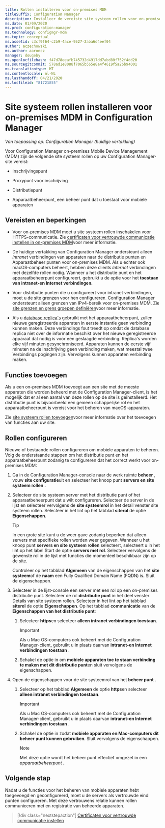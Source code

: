 ```yaml
---
title: Rollen installeren voor on-premises MDM
titleSuffix: Configuration Manager
description: Installeer de vereiste site systeem rollen voor on-premises Mobile Device Management (MDM) in Configuration Manager.
ms.date: 01/09/2020
ms.prod: configuration-manager
ms.technology: configmgr-mdm
ms.topic: conceptual
ms.assetid: c3cf9f64-c2b9-4ace-9527-2aba6d4eef04
author: aczechowski
ms.author: aaroncz
manager: dougeby
ms.openlocfilehash: f47d78eeafb745732d4917dd7abd80f752f4dd20
ms.sourcegitcommit: 578ad1e8088f7065b565e8a4f4619f5a26b94001
ms.translationtype: MT
ms.contentlocale: nl-NL
ms.lasthandoff: 04/21/2020
ms.locfileid: "81721855"
---
```

# <a name="install-site-system-roles-for-on-premises-mdm-in-configuration-manager"></a>Site systeem rollen installeren voor on-premises MDM in Configuration Manager

*Van toepassing op: Configuration Manager (huidige vertakking)*

Voor Configuration Manager on-premises Mobile Device Management (MDM) zijn de volgende site systeem rollen op uw Configuration Manager-site vereist:

- Inschrijvingspunt

- Proxypunt voor inschrijving

- Distributiepunt

- Apparaatbeheerpunt, een beheer punt dat u toestaat voor mobiele apparaten

## <a name="requirements-and-limitations"></a>Vereisten en beperkingen

- Voor on-premises MDM moet u site systeem rollen inschakelen voor HTTPS-communicatie. Zie [certificaten voor vertrouwde communicatie instellen in on-premises MDM](set-up-certificates-on-premises-mdm.md)voor meer informatie.

- De huidige vertakking van Configuration Manager ondersteunt alleen *intranet* verbindingen van apparaten naar de distributie punten en Apparaatbeheer punten voor on-premises MDM. Als u echter ook macOS-computers beheert, hebben deze clients *Internet* verbindingen met dezelfde rollen nodig. Wanneer u het distributie punt en het apparaatbeheerpunt configureert, gebruikt u de optie voor het **toestaan van intranet-en Internet verbindingen**.

- Voor distributie punten die u configureert voor intranet verbindingen, moet u de site grenzen voor hen configureren. Configuration Manager ondersteunt alleen grenzen van IPv4-bereik voor on-premises MDM. Zie [site grenzen en grens groepen definiëren](../../core/servers/deploy/configure/define-site-boundaries-and-boundary-groups.md)voor meer informatie.

- Als u [database replica's](../../core/servers/deploy/configure/database-replicas-for-management-points.md) gebruikt met het apparaatbeheerpunt, zullen nieuwe geregistreerde apparaten in eerste instantie geen verbinding kunnen maken. Deze verbindings fout treedt op omdat de database replica niet over de informatie beschikt over het nieuwe geregistreerde apparaat dat nodig is voor een geslaagde verbinding. Replica's worden elke vijf minuten gesynchroniseerd. Apparaten kunnen de eerste vijf minuten na de inschrijving geen verbinding maken, wat meestal twee Verbindings pogingen zijn. Vervolgens kunnen apparaten verbinding maken.

## <a name="add-roles"></a>Functies toevoegen

Als u een on-premises MDM toevoegt aan een site met de meeste apparaten die worden beheerd met de Configuration Manager-client, is het mogelijk dat er al een aantal van deze rollen op de site is geïnstalleerd. Het distributie punt is bijvoorbeeld een gemeen schappelijke rol en het apparaatbeheerpunt is vereist voor het beheren van macOS-apparaten.

Zie [site systeem rollen toevoegen](../../core/servers/deploy/configure/install-site-system-roles.md)voor meer informatie over het toevoegen van functies aan uw site.

## <a name="configure-roles"></a>Rollen configureren

Nieuwe of bestaande rollen configureren om mobiele apparaten te beheren. Volg de onderstaande stappen om het distributie punt en het apparaatbeheerpunt zodanig te configureren dat het correct werkt voor on-premises MDM:

1. Ga in de Configuration Manager-console naar de werk ruimte **beheer** , vouw **site configuratie**uit en selecteer het knoop punt **servers en site systeem rollen** .

1. Selecteer de site systeem server met het distributie punt of het apparaatbeheerpunt dat u wilt configureren. Selecteer de server in de lijst en selecteer vervolgens de **site systeemrol** in het detail venster site systeem rollen. Selecteer in het lint op het tabblad **siterol** de optie **Eigenschappen**.

    > [!TIP]
    > In een grote site kunt u de weer gave zodanig beperken dat alleen servers met specifieke rollen worden weer gegeven. Wanneer u het knoop punt **servers en site systeem rollen** selecteert, selecteert u in het lint op het label Start de optie **servers met rol**. Selecteer vervolgens de gewenste rol in de lijst met functies die momenteel beschikbaar zijn op de site.

    Controleer op het tabblad **Algemeen** van de eigenschappen van het **site systeem**of de **naam** een Fully Qualified Domain Name (FQDN) is. Sluit de eigenschappen.

1. Selecteer in de lijst-console een server met een rol op een on-premises distributie punt. Selecteer de rol **distributie punt** in het deel venster Details van site systeem rollen. Selecteer in het lint op het tabblad **siterol** de optie **Eigenschappen**. Op het tabblad **communicatie** van de **Eigenschappen van het distributie punt**:

    1. Selecteer **https**en selecteer **alleen intranet verbindingen toestaan**.

        > [!IMPORTANT]
        > Als u Mac OS-computers ook beheert met de Configuration Manager-client, gebruikt u in plaats daarvan **intranet-en Internet verbindingen toestaan** .

    1. Schakel de optie in om **mobiele apparaten toe te staan verbinding te maken met dit distributie punt**en sluit vervolgens de eigenschappen.

1. Open de eigenschappen voor de site systeemrol van het **beheer punt** .

    1. Selecteer op het tabblad **Algemeen** de optie **https**en selecteer **alleen intranet verbindingen toestaan**.

        > [!IMPORTANT]
        > Als u Mac OS-computers ook beheert met de Configuration Manager-client, gebruikt u in plaats daarvan **intranet-en Internet verbindingen toestaan** .

    1. Schakel de optie in zodat **mobiele apparaten en Mac-computers dit beheer punt kunnen gebruiken**. Sluit vervolgens de eigenschappen.

        > [!NOTE]
        > Met deze optie wordt het beheer punt effectief omgezet in een *apparaatbeheerpunt* .  

## <a name="next-step"></a>Volgende stap

Nadat u de functies voor het beheren van mobiele apparaten hebt toegevoegd en geconfigureerd, moet u de servers als vertrouwde eind punten configureren. Met deze vertrouwens relatie kunnen rollen communiceren met en registratie van beheerde apparaten.

> [!div class="nextstepaction"]
> [Certificaten voor vertrouwde communicatie instellen](set-up-certificates-on-premises-mdm.md)

